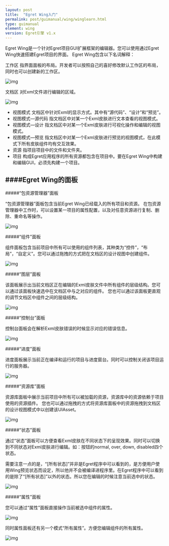 ```yaml
---
layout: post
title:  "Egret Wing入门"
permalink: post/guimanual/wing/winglearn.html
type: guimanual
element: wing
version: Egret引擎 v1.x
---
```


Egret Wing是一个针对Egret项目GUI扩展框架的编辑器。您可以使用通过Egret Wing快速搭建Egret项目的界面。
Egret Wing包含以下名词解释：

工作区 指界面面板的布局。开发者可以按照自己的喜好修改默认工作区的布局，同时也可以创建新的工作区。


![img]({{site.baseurl}}/assets/img/wing-image1.png)

文档区 对Exml文件进行编辑的区域。

![img]({{site.baseurl}}/assets/img/wing-image2.png)

* 视图模式 文档区中针对Exml的显示方式。其中有“源代码”、“设计”和“预览”。
* 视图模式—源代码 指文档区中对某一个Exml皮肤进行文本查看的视图模式。
* 视图模式—设计 指文档区中对某一个Exml皮肤进行可视化操作和编辑的视图模式。
* 视图模式—预览 指文档区中对某一个Exml皮肤进行预览的视图模式，在此模式下所有皮肤组件均有交互效果。
* 资源 指项目项目中的文件和文件夹。
* 项目 构成Egret应用程序的所有资源都包含在项目中。要在Egret Wing中构建和编辑GUI，必须先构建一个项目。

####Egret Wing的面板
---
#####“包资源管理器”面板

“包资源管理器”面板包含当前Egret Wing已经载入的所有项目和资源。
在包资源管理器中工作时，可以设置某一项目的属性配置，以及对任意资源进行复制、删除、重命名等操作。

![img]({{site.baseurl}}/assets/img/wing-image3.png)

#####“组件”面板

组件面板包含当前项目中所有可以使用的组件列表，其种类为“控件”，“布局”，“自定义”。您可以通过拖拽的方式把在文档区的设计视图中创建组件。

![img]({{site.baseurl}}/assets/img/wing-image4.png)

#####“图层”面板

该面板展示出当前文档区正在编辑的Exml皮肤文件中所有组件的层级结构。您可以通过该面板快速选中在文档区中与之对应的组件。
您也可以通过该面板更直观的调节文档区中组件之间的层级结构。

![img]({{site.baseurl}}/assets/img/wing-image5.png)

#####“控制台”面板

控制台面板会在解析Exml皮肤错误的时候显示对应的错误信息。

![img]({{site.baseurl}}/assets/img/wing-image6.png)

#####“进度”面板

进度面板展示当前正在编译和运行的项目与进度窗台。同时可以控制关闭该项目运行的服务器。

![img]({{site.baseurl}}/assets/img/wing-image7.png)

#####“资源库”面板

资源库面板中展示当前项目中所有可以被加载的资源，资源库中的资源依赖于项目使用的资源插件。
您也可以通过拖拽的方式将资源库面板中的资源拖拽到文档区的设计视图模式中以创建该UIAsset。

![img]({{site.baseurl}}/assets/img/wing-image8.png)

#####“状态”面板

通过“状态”面板可以方便查看Exml皮肤在不同状态下的呈现效果。同时可以切换到不同状态对Exml皮肤进行编辑。如：按钮的normal, over, down, disabled四个状态。

需要注意一点的是，“[所有状态]”并非是Egret程序中可以看到的，是方便用户使用Wing预览状态而设定，所以他并不会被编译进程序里。在Egret程序中可以看到的是除了“[所有状态]”以外的状态。所以您在编辑的时候注意当前选中的状态。


![img]({{site.baseurl}}/assets/img/wing-image9.png)


#####“属性”面板

您可以通过“属性”面板直接操作当前被选中组件的属性。

![img]({{site.baseurl}}/assets/img/wing-image10.png)

同时属性面板还有另一个模式“所有属性”。方便您编辑组件的所有属性。

![img]({{site.baseurl}}/assets/img/wing-image11.png)
